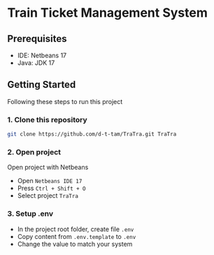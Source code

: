 # Train Ticket Management System

## Prerequisites
- IDE: Netbeans 17
- Java: JDK 17

## Getting Started

Following these steps to run this project

### 1. Clone this repository

```bash
git clone https://github.com/d-t-tam/TraTra.git TraTra
```

### 2. Open project

Open project with Netbeans
- Open `Netbeans IDE 17`
- Press `Ctrl + Shift + O`
- Select project `TraTra`

### 3. Setup .env

- In the project root folder, create file `.env`
- Copy content from `.env.template` to `.env`
- Change the value to match your system